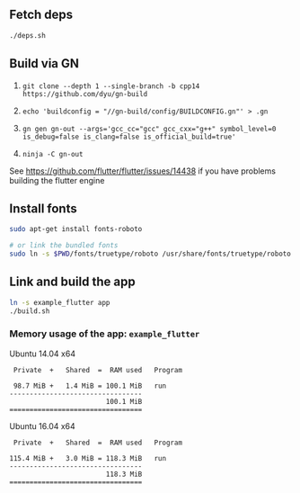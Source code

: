 ## Fetch deps
```sh
./deps.sh
```

## Build via GN
1. `git clone --depth 1 --single-branch -b cpp14 https://github.com/dyu/gn-build`

2. `echo 'buildconfig = "//gn-build/config/BUILDCONFIG.gn"' > .gn`

3. `gn gen gn-out --args='gcc_cc="gcc" gcc_cxx="g++" symbol_level=0 is_debug=false is_clang=false is_official_build=true'`

4. `ninja -C gn-out`

See https://github.com/flutter/flutter/issues/14438 if you have problems building the flutter engine

## Install fonts
```sh
sudo apt-get install fonts-roboto

# or link the bundled fonts
sudo ln -s $PWD/fonts/truetype/roboto /usr/share/fonts/truetype/roboto
```

## Link and build the app
```sh
ln -s example_flutter app
./build.sh
```

### Memory usage of the app: `example_flutter`
Ubuntu 14.04 x64
```
 Private  +   Shared  =  RAM used	Program

 98.7 MiB +   1.4 MiB = 100.1 MiB	run
---------------------------------
                        100.1 MiB
=================================
```

Ubuntu 16.04 x64
```
 Private  +   Shared  =  RAM used	Program

115.4 MiB +   3.0 MiB = 118.3 MiB	run
---------------------------------
                        118.3 MiB
=================================
```
